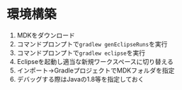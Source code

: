 # 環境構築
1. MDKをダウンロード
2. コマンドプロンプトで`gradlew genEclipseRuns`を実行
3. コマンドプロンプトで`gradlew eclipse`を実行
4. Eclipseを起動し適当な新規ワークスペースに切り替える
5. インポート→GradleプロジェクトでMDKフォルダを指定
6. デバッグする際はJavaの1.8等を指定しておく